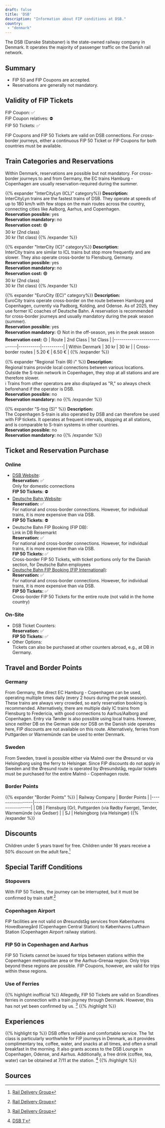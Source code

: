 ```yaml
---
draft: false
title: 'DSB'
description: "Information about FIP conditions at DSB."
country:
 - "denmark"
---
```


The DSB (Danske Statsbaner) is the state-owned railway company in Denmark. It operates the majority of passenger traffic on the Danish rail network.

## Summary
- FIP 50 and FIP Coupons are accepted.
- Reservations are generally not mandatory.

## Validity of FIP Tickets
FIP Coupon: ✅ \
FIP Coupon relatives: ⛔ \
FIP 50 Tickets: ✅

FIP Coupons and FIP 50 Tickets are valid on DSB connections. For cross-border journeys, either a continuous FIP 50 Ticket or FIP Coupons for both countries must be available.

## Train Categories and Reservations
Within Denmark, reservations are possible but not mandatory. For cross-border journeys to and from Germany, the EC trains Hamburg - Copenhagen are usually reservation-required during the summer.

{{% expander "InterCityLyn (ICL)" category%}}
**Description:** \
InterCityLyn trains are the fastest trains of DSB. They operate at speeds of up to 180 km/h with few stops on the main routes across the country, connecting cities like Aalborg, Aarhus, and Copenhagen. \
**Reservation possible:** yes \
**Reservation mandatory:** no \
**Reservation cost:** 🟢 \
30 kr (2nd class) \
30 kr (1st class)
{{% /expander %}}

{{% expander "InterCity (IC)" category%}}
**Description:** \
InterCity trains are similar to ICL trains but stop more frequently and are slower. They also operate cross-border to Flensburg, Germany. \
**Reservation possible:** yes \
**Reservation mandatory:** no \
**Reservation cost:** 🟢 \
30 kr (2nd class) \
30 kr (1st class)
{{% /expander %}}

{{% expander "EuroCity (EC)" category%}}
**Description:** \
EuroCity trains operate cross-border on the route between Hamburg and Copenhagen, currently via Padborg, Kolding, and Odense. As of 2025, they use former IC coaches of Deutsche Bahn. A reservation is recommended for cross-border journeys and usually mandatory during the peak season (summer). \
**Reservation possible:** yes \
**Reservation mandatory:** 🟡 Not in the off-season, yes in the peak season \
**Reservation cost:** 🟡
| Route                       | 2nd Class | 1st Class |
|-----------------------------|-----------|-----------|
| Within Denmark              | 30 kr    | 30 kr    |
| Cross-border routes         | 5.20 €   | 6.50 €   |
{{% /expander %}}

{{% expander "Regional Train (R) ℹ️" %}}
**Description:** \
Regional trains provide local connections between various locations. Outside the S-train network in Copenhagen, they stop at all stations and are therefore slower. \
ℹ️ Trains from other operators are also displayed as "R," so always check beforehand if the operator is DSB. \
**Reservation possible:** no \
**Reservation mandatory:** no
{{% /expander %}}

{{% expander "S-tog (S)" %}}
**Description:** \
The Copenhagen S-train is also operated by DSB and can therefore be used with FIP tickets. It operates at frequent intervals, stopping at all stations, and is comparable to S-train systems in other countries. \
**Reservation possible:** no \
**Reservation mandatory:** no
{{% /expander %}}

## Ticket and Reservation Purchase
### Online
- [DSB Website](https://www.dsb.dk): \
  **Reservation:** ✅ \
  Only for domestic connections \
  **FIP 50 Tickets:** ⛔
- [Deutsche Bahn Website](https://bahn.de/): \
  **Reservation:** ✅ \
  For national and cross-border connections. However, for individual trains, it is more expensive than via DSB. \
  **FIP 50 Tickets:** ⛔
- Deutsche Bahn FIP Booking (FIP DB): \
  Link in DB Reisemarkt \
  **Reservation:** ✅ \
  For national and cross-border connections. However, for individual trains, it is more expensive than via DSB. \
  **FIP 50 Tickets:** ✅ \
  Cross-border FIP 50 Tickets, with ticket portions only for the Danish section, for Deutsche Bahn employees
- [Deutsche Bahn FIP Booking (FIP International)](https://www.bahn.de/buchung/start?KL=2&ET=FIP_SONSTIGE): \
  **Reservation:** ✅ \
  For national and cross-border connections. However, for individual trains, it is more expensive than via DSB. \
  **FIP 50 Tickets:** ✅ \
  Cross-border FIP 50 Tickets for the entire route (not valid in the home country)

### On-Site
- DSB Ticket Counters: \
  **Reservation:** ✅ \
  **FIP 50 Tickets:** ✅
- Other Options: \
  Tickets can also be purchased at other counters abroad, e.g., at DB in Germany.

## Travel and Border Points
### Germany
From Germany, the direct EC Hamburg - Copenhagen can be used, operating multiple times daily (every 2 hours during the peak season). These trains are always very crowded, so early reservation booking is recommended. Alternatively, there are multiple daily IC trains from Flensburg to Fredericia, with good connections to Aarhus/Aalborg and Copenhagen. Entry via Tønder is also possible using local trains. However, since neither DB on the German side nor DSB on the Danish side operates here, FIP discounts are not available on this route. Alternatively, ferries from Puttgarden or Warnemünde can be used to enter Denmark.

### Sweden
From Sweden, travel is possible either via Malmö over the Øresund or via Helsingborg using the ferry to Helsingør. Since FIP discounts do not apply in Sweden and the Øresund route is operated by Øresundståg, regular tickets must be purchased for the entire Malmö - Copenhagen route.

### Border Points
{{% expander "Border Points" %}}
| Railway Company | Border Points                                                               |
|------------------|----------------------------------------------------------------------------|
| DB               | Flensburg (Gr), Puttgarden (via Rødby Faerge), Tønder, Warnemünde (via Gedser) |
| SJ               | Helsingborg (via Helsingør)
{{% /expander %}}

## Discounts
Children under 5 years travel for free. Children under 16 years receive a 50% discount on the adult fare.[^1]

## Special Tariff Conditions
### Stopovers
With FIP 50 Tickets, the journey can be interrupted, but it must be confirmed by train staff.[^1]

### Copenhagen Airport

FIP facilities are not valid on Øresundståg services from Københavns Hovedbanegård (Copenhagen Central Station) to Københavns Lufthavn Station (Copenhagen Airport railway station).

### FIP 50 in Copenhagen and Aarhus
FIP 50 Tickets cannot be issued for trips between stations within the Copenhagen metropolitan area or the Aarhus-Grenaa region. Only trips beyond these regions are possible. FIP Coupons, however, are valid for trips within these regions.

### Use of Ferries
{{% highlight inofficial %}}
Allegedly, FIP 50 Tickets are valid on Scandlines ferries in connection with a train journey through Denmark. However, this has not yet been confirmed by us. [^1]
{{% /highlight %}}

## Experiences
{{% highlight tip %}}
DSB offers reliable and comfortable service. The 1st class is particularly worthwhile for FIP journeys in Denmark, as it provides complimentary tea, coffee, water, and snacks at all times, and often a small breakfast in the morning. It also grants access to the DSB Lounge in Copenhagen, Odense, and Aarhus. Additionally, a free drink (coffee, tea, water) can be obtained at 7/11 at the station. [^2]
{{% /highlight %}}

## Sources
[^1]: [Rail Delivery Group](https://www.raildeliverygroup.com/rst/europe-and-fip.html#Tips)
[^2]: [DSB 1'](https://www.dsb.dk/find-produkter-og-services/dsb-1-billetter/dsb-1-tillaeg/)
